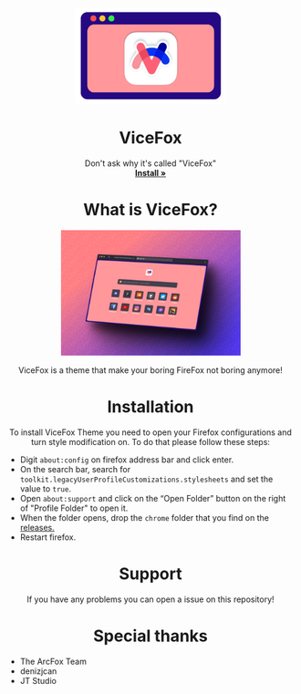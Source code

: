 <p align="center">
  <a href="#">
  </a>
  <p align="center">
   <img width="265" height="170" src="images/logo.png" alt="Logo">
  </p>
  <h1 align="center"><b>ViceFox</b></h1>
  <p align="center">
  Don't ask why it's called "ViceFox"
    <br />
    <a href="https://github.com/jtlw99/vicefox/releases"><strong>Install »</strong></a>
    <br />
  </p>
</p>

 <h1 align="center"><b>What is ViceFox?</b></h1>
  <p align="center">
   <img width="315" height="220" src="images/scrsht.png" alt="Logo">
  </p>

  <p align="center">
  ViceFox is a theme that make your boring FireFox not boring anymore!
  </p>

<h1 align="center"><b>Installation</b></h1>
  <p align="center">
    To install ViceFox Theme you need to open your Firefox configurations and turn style modification on. To do that please follow these steps:
  </p>

- Digit `about:config` on firefox address bar and click enter.
- On the search bar, search for `toolkit.legacyUserProfileCustomizations.stylesheets` and set the value to `true`.
- Open `about:support` and click on the “Open Folder” button on the right of "Profile Folder" to open it.
- When the folder opens, drop the `chrome` folder that you find on the <a href="https://github.com/jtlw99/vicefox/releases">releases.</a>
- Restart firefox.

 <h1 align="center"><b>Support</b></h1>

  <p align="center">
    If you have any problems you can open a issue on this repository!
  </p>

 <h1 align="center"><b>Special thanks</b></h1>

- The ArcFox Team
- denizjcan
- JT Studio

